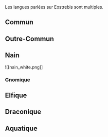 
Les langues parlées sur Eostrebis sont multiples.

## Commun

## Outre-Commun

## Nain
![[nain_white.png]]
### Gnomique

## Elfique

## Draconique

## Aquatique

